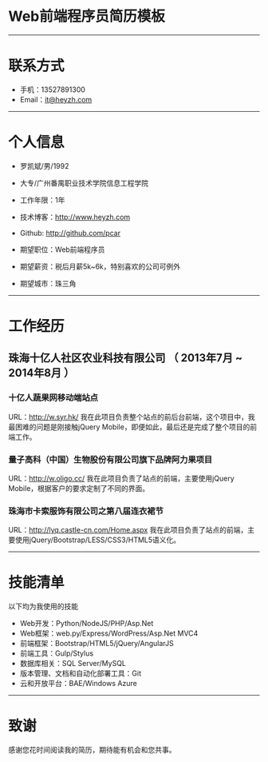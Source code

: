 # Web前端程序员简历模板

---


# 联系方式

- 手机：13527891300
- Email：it@heyzh.com

---

# 个人信息

 - 罗凯斌/男/1992 
 - 大专/广州番禺职业技术学院信息工程学院 
 - 工作年限：1年
 - 技术博客：http://www.heyzh.com
 - Github: http://github.com/pcar

 - 期望职位：Web前端程序员
 - 期望薪资：税后月薪5k~6k，特别喜欢的公司可例外
 - 期望城市：珠三角

---

# 工作经历

## 珠海十亿人社区农业科技有限公司 （ 2013年7月 ~ 2014年8月 ）

### 十亿人蔬果网移动端站点 
URL：http://w.syr.hk/
我在此项目负责整个站点的前后台前端，这个项目中，我最困难的问题是刚接触jQuery Mobile，即便如此，最后还是完成了整个项目的前端工作。


### 量子高科（中国）生物股份有限公司旗下品牌阿力果项目 
URL：http://w.oligo.cc/
我在此项目负责了站点的前端，主要使用jQuery Mobile，根据客户的要求定制了不同的界面。


### 珠海市卡索服饰有限公司之第八届连衣裙节 
URL：http://lyq.castle-cn.com/Home.aspx
我在此项目负责了站点的前端，主要使用jQuery/Bootstrap/LESS/CSS3/HTML5语义化。


---

# 技能清单

以下均为我使用的技能

- Web开发：Python/NodeJS/PHP/Asp.Net
- Web框架：web.py/Express/WordPress/Asp.Net MVC4
- 前端框架：Bootstrap/HTML5/jQuery/AngularJS
- 前端工具：Gulp/Stylus
- 数据库相关：SQL Server/MySQL
- 版本管理、文档和自动化部署工具：Git
- 云和开放平台：BAE/Windows Azure


---

# 致谢
感谢您花时间阅读我的简历，期待能有机会和您共事。
